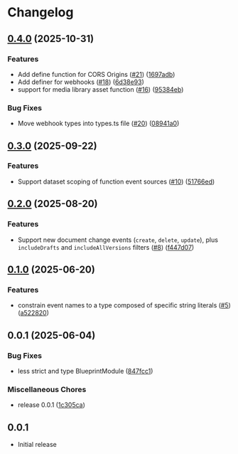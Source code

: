 # Changelog

## [0.4.0](https://github.com/sanity-io/blueprints-node/compare/v0.3.0...v0.4.0) (2025-10-31)


### Features

* Add define function for CORS Origins ([#21](https://github.com/sanity-io/blueprints-node/issues/21)) ([1697adb](https://github.com/sanity-io/blueprints-node/commit/1697adb746534c2314ae331625f2e8c58a7a9d8e))
* Add definer for webhooks ([#18](https://github.com/sanity-io/blueprints-node/issues/18)) ([6d38e93](https://github.com/sanity-io/blueprints-node/commit/6d38e9358be04437ad8dc5e896fd9aa9c6313b61))
* support for media library asset function ([#16](https://github.com/sanity-io/blueprints-node/issues/16)) ([95384eb](https://github.com/sanity-io/blueprints-node/commit/95384eb3f523be4ff9cc97ff8235165f4787b37c))


### Bug Fixes

* Move webhook types into types.ts file ([#20](https://github.com/sanity-io/blueprints-node/issues/20)) ([08941a0](https://github.com/sanity-io/blueprints-node/commit/08941a03c7433bd890c55b63c25acedc4275f4c8))

## [0.3.0](https://github.com/sanity-io/blueprints-node/compare/v0.2.0...v0.3.0) (2025-09-22)


### Features

* Support dataset scoping of function event sources ([#10](https://github.com/sanity-io/blueprints-node/issues/10)) ([51766ed](https://github.com/sanity-io/blueprints-node/commit/51766ed288ce93e9a820e67c85bd749bfc85999f))

## [0.2.0](https://github.com/sanity-io/blueprints-node/compare/v0.1.0...v0.2.0) (2025-08-20)


### Features

* Support new document change events (`create`, `delete`, `update`), plus `includeDrafts` and `includeAllVersions` filters ([#8](https://github.com/sanity-io/blueprints-node/issues/8)) ([f447d07](https://github.com/sanity-io/blueprints-node/commit/f447d07e75cbfa9ebb687f6d066adc81d658d538))

## [0.1.0](https://github.com/sanity-io/blueprints-node/compare/v0.0.1...v0.1.0) (2025-06-20)


### Features

* constrain event names to a type composed of specific string literals ([#5](https://github.com/sanity-io/blueprints-node/issues/5)) ([a522820](https://github.com/sanity-io/blueprints-node/commit/a522820b41c1d85d3a3738e2fc7c654b5ad9de95))

## 0.0.1 (2025-06-04)


### Bug Fixes

* less strict and type BlueprintModule ([847fcc1](https://github.com/sanity-io/blueprints-node/commit/847fcc17c4d034342eff43b466ba4c0b769d3291))


### Miscellaneous Chores

* release 0.0.1 ([1c305ca](https://github.com/sanity-io/blueprints-node/commit/1c305cab31fffff51869396153ba7fef47c361da))

## 0.0.1

- Initial release
